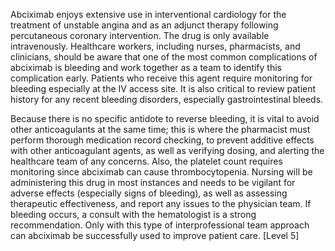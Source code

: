 Abciximab enjoys extensive use in interventional cardiology for the treatment of unstable angina and as an adjunct therapy following percutaneous coronary intervention. The drug is only available intravenously. Healthcare workers, including nurses, pharmacists, and clinicians, should be aware that one of the most common complications of abciximab is bleeding and work together as a team to identify this complication early. Patients who receive this agent require monitoring for bleeding especially at the IV access site. It is also critical to review patient history for any recent bleeding disorders, especially gastrointestinal bleeds.

Because there is no specific antidote to reverse bleeding, it is vital to avoid other anticoagulants at the same time; this is where the pharmacist must perform thorough medication record checking, to prevent additive effects with other anticoagulant agents, as well as verifying dosing, and alerting the healthcare team of any concerns. Also, the platelet count requires monitoring since abciximab can cause thrombocytopenia. Nursing will be administering this drug in most instances and needs to be vigilant for adverse effects (especially signs of bleeding), as well as assessing therapeutic effectiveness, and report any issues to the physician team. If bleeding occurs, a consult with the hematologist is a strong recommendation. Only with this type of interprofessional team approach can abciximab be successfully used to improve patient care. [Level 5]